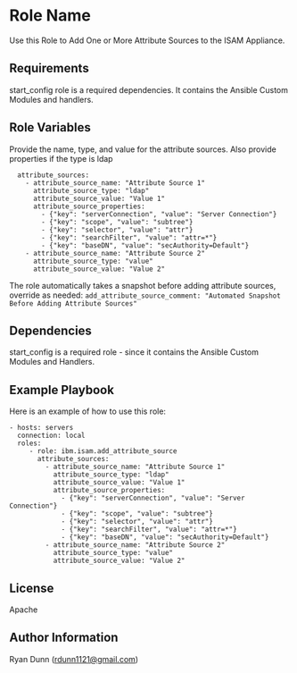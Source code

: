 Role Name
=========

Use this Role to Add One or More Attribute Sources to the ISAM Appliance.

Requirements
------------

start_config role is a required dependencies. It contains the Ansible Custom Modules and handlers.

Role Variables
--------------

Provide the name, type, and value for the attribute sources. Also provide properties if the type is ldap
```
  attribute_sources:
    - attribute_source_name: "Attribute Source 1"
      attribute_source_type: "ldap"
      attribute_source_value: "Value 1"
      attribute_source_properties:
        - {"key": "serverConnection", "value": "Server Connection"}
        - {"key": "scope", "value": "subtree"}
        - {"key": "selector", "value": "attr"}
        - {"key": "searchFilter", "value": "attr=*"}
        - {"key": "baseDN", "value": "secAuthority=Default"}
    - attribute_source_name: "Attribute Source 2"
      attribute_source_type: "value"
      attribute_source_value: "Value 2"
```

The role automatically takes a snapshot before adding attribute sources, override as needed:
`add_attribute_source_comment: "Automated Snapshot Before Adding Attribute Sources"`

Dependencies
------------

start_config is a required role - since it contains the Ansible Custom Modules and Handlers.

Example Playbook
----------------

Here is an example of how to use this role:

    - hosts: servers
      connection: local
      roles:
         - role: ibm.isam.add_attribute_source
           attribute_sources:
             - attribute_source_name: "Attribute Source 1"
               attribute_source_type: "ldap"
               attribute_source_value: "Value 1"
               attribute_source_properties:
                 - {"key": "serverConnection", "value": "Server Connection"}
                 - {"key": "scope", "value": "subtree"}
                 - {"key": "selector", "value": "attr"}
                 - {"key": "searchFilter", "value": "attr=*"}
                 - {"key": "baseDN", "value": "secAuthority=Default"}
             - attribute_source_name: "Attribute Source 2"
               attribute_source_type: "value"
               attribute_source_value: "Value 2"

License
-------

Apache

Author Information
------------------

Ryan Dunn (rdunn1121@gmail.com)
